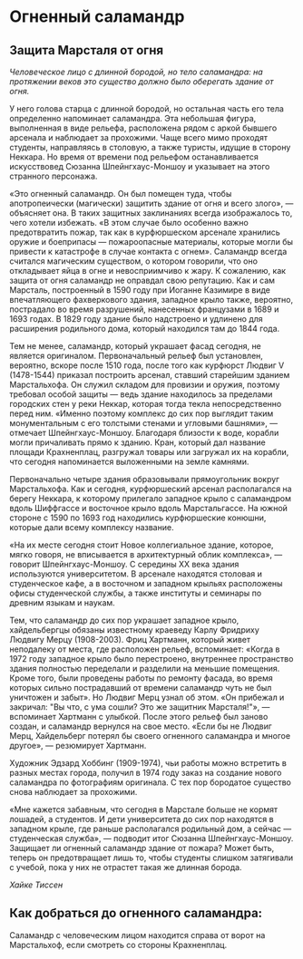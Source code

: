 # Огненный саламандр

## Защита Марсталя от огня

*Человеческое лицо с длинной бородой, но тело саламандра: на протяжении веков это существо должно было оберегать здание от огня.*

У него голова старца с длинной бородой, но остальная часть его тела определенно напоминает саламандра. Эта небольшая фигура, выполненная в виде рельефа, расположена рядом с аркой бывшего арсенала и наблюдает за прохожими. Чаще всего мимо проходят студенты, направляясь в столовую, а также туристы, идущие в сторону Неккара. Но время от времени под рельефом останавливается искусствовед Сюзанна Шпейнгхаус-Моншоу и указывает на этого странного персонажа.

«Это огненный саламандр. Он был помещен туда, чтобы апотропеически (магически) защитить здание от огня и всего злого», — объясняет она. В таких защитных заклинаниях всегда изображалось то, чего хотели избежать. «В этом случае было особенно важно предотвратить пожар, так как в курфюршеском арсенале хранились оружие и боеприпасы — пожароопасные материалы, которые могли бы привести к катастрофе в случае контакта с огнем». Саламандр всегда считался магическим существом, о котором говорили, что оно откладывает яйца в огне и невосприимчиво к жару. К сожалению, как защита от огня саламандр не оправдал свою репутацию. Как и сам Марсталь, построенный в 1590 году при Иоганне Казимире в виде впечатляющего фахверкового здания, западное крыло также, вероятно, пострадало во время разрушений, нанесенных французами в 1689 и 1693 годах. В 1829 году здание было надстроено и удлинено для расширения родильного дома, который находился там до 1844 года.

Тем не менее, саламандр, который украшает фасад сегодня, не является оригиналом. Первоначальный рельеф был установлен, вероятно, вскоре после 1510 года, после того как курфюрст Людвиг V (1478-1544) приказал построить арсенал, ставший старейшим зданием Марстальхофа. Он служил складом для провизии и оружия, поэтому требовал особой защиты — ведь здание находилось за пределами городских стен у реки Неккар, которая тогда текла непосредственно перед ним. «Именно поэтому комплекс до сих пор выглядит таким монументальным с его толстыми стенами и угловыми башнями», — отмечает Шпейнгхаус-Моншоу. Благодаря близости к воде, корабли могли причаливать прямо к зданию. Кран, который дал название площади Крахненплац, разгружал товары или загружал их на корабли, что сегодня напоминается выложенными на земле камнями.

Первоначально четыре здания образовывали прямоугольник вокруг Марстальхофа. Как и сегодня, курфюршеский арсенал располагался на берегу Неккара, к которому прилегало западное крыло с саламандром вдоль Шиффгассе и восточное крыло вдоль Марстальгассе. На южной стороне с 1590 по 1693 год находились курфюршеские конюшни, которые дали всему комплексу название.

«На их месте сегодня стоит Новое коллегиальное здание, которое, мягко говоря, не вписывается в архитектурный облик комплекса», — говорит Шпейнгхаус-Моншоу. С середины XX века здания используются университетом. В арсенале находятся столовая и студенческое кафе, а в восточном и западном крыльях расположены офисы студенческой службы, а также институты и семинары по древним языкам и наукам.

Тем, что саламандр до сих пор украшает западное крыло, хайдельбергцы обязаны известному краеведу Карлу Фридриху Людвигу Мерцу (1908-2003). Фриц Хартманн, который живет неподалеку от места, где расположен рельеф, вспоминает: «Когда в 1972 году западное крыло было перестроено, внутреннее пространство здания полностью переделали и разделили на меньшие помещения. Кроме того, были проведены работы по ремонту фасада, во время которых сильно пострадавший от времени саламандр чуть не был уничтожен и забыт». Но Людвиг Мерц узнал об этом. «Он прибежал и закричал: "Вы что, с ума сошли? Это же защитник Марсталя!"», — вспоминает Хартманн с улыбкой. После этого рельеф был заново создан, и саламандр вернулся на свое место. «Если бы не Людвиг Мерц, Хайдельберг потерял бы своего огненного саламандра и многое другое», — резюмирует Хартманн.

Художник Эдзард Хоббинг (1909-1974), чьи работы можно встретить в разных местах города, получил в 1974 году заказ на создание нового саламандра по фотографиям оригинала. С тех пор бородатое существо снова наблюдает за прохожими.

«Мне кажется забавным, что сегодня в Марстале больше не кормят лошадей, а студентов. И дети университета до сих пор находятся в западном крыле, где раньше располагался родильный дом, а сейчас — студенческая служба», — подводит итог Сюзанна Шпейнгхаус-Моншоу. Защищает ли огненный саламандр здание от пожара? Может быть, теперь он предотвращает лишь то, чтобы студенты слишком затягивали с учебой, пока у них не отрастет такая же длинная борода.

*Хайке Тиссен*

## Как добраться до огненного саламандра:

Саламандр с человеческим лицом находится справа от ворот на Марстальхоф, если смотреть со стороны Крахненплац.